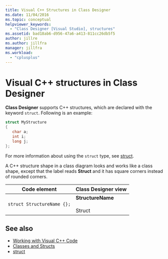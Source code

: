 ```yaml
---
title: Visual C++ Structures in Class Designer
ms.date: 11/04/2016
ms.topic: conceptual
helpviewer_keywords:
  - "Class Designer [Visual Studio], structures"
ms.assetid: bad18ab6-d956-47a6-a413-811cc26db5f5
author: jillre
ms.author: jillfra
manager: jillfra
ms.workload:
  - "cplusplus"
---
```

# Visual C++ structures in Class Designer

**Class Designer** supports C++ structures, which are declared with the keyword `struct`. Following is an example:

```cpp
struct MyStructure
{
   char a;
   int i;
   long j;
};
```

For more information about using the `struct` type, see [struct](/cpp/cpp/struct-cpp).

A C++ structure shape in a class diagram looks and works like a class shape, except that the label reads **Struct** and it has square corners instead of rounded corners.

|Code element|Class Designer view|
|------------------| - |
|`struct StructureName {};`|**StructureName**<br /><br /> Struct|

## See also

- [Working with Visual C++ Code](working-with-visual-cpp-code.md)
- [Classes and Structs](/cpp/cpp/classes-and-structs-cpp)
- [struct](/cpp/cpp/struct-cpp)
